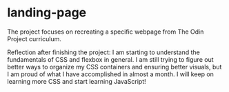 # landing-page

The project focuses on recreating a specific webpage from The Odin Project
curriculum.

Reflection after finishing the project: I am starting to understand the
fundamentals of CSS and flexbox in general. I am still trying to figure out
better ways to organize my CSS containers and ensuring better visuals, but 
I am proud of what I have accomplished in almost a month. I will keep on
learning more CSS and start learning JavaScript!